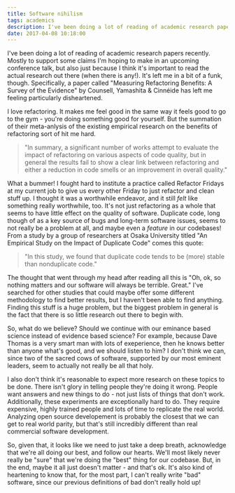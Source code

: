 ```yaml
---
title: Software nihilism
tags: academics 
description: I've been doing a lot of reading of academic research papers recently. Mostly to support some claims I'm hoping to make in an upcoming conference talk, but also just because I think it's important to read the actual research out there (when there is any!). It's left me in a bit of a funk, though. Specifically, a paper called "Measuring Refactoring Benefits: A Survey of the Evidence" by Counsell, Yamashita & Cinnéide has left me feeling particularly disheartened.
date: 2017-04-08 10:18:00
---
```

I've been doing a lot of reading of academic research papers recently. Mostly to support some claims I'm hoping to make in an upcoming conference talk, but also just because I think it's important to read the actual research out there (when there is any!). It's left me in a bit of a funk, though. Specifically, a paper called "Measuring Refactoring Benefits: A Survey of the Evidence" by Counsell, Yamashita & Cinnéide has left me feeling particularly disheartened.

I love refactoring. It makes me feel good in the same way it feels good to go to the gym - you're doing something good for yourself. But the summation of their meta-anlysis of the existing empirical research on the benefits of refactoring sort of hit me hard.

> "In summary, a significant number of works attempt to evaluate the impact of refactoring on various aspects of code quality, but in general the results fail to show a clear link between refactoring and either a reduction in code smells or an improvement in overall quality."

What a bummer! I fought hard to institute a practice called Refactor Fridays at my current job to give us every other Friday to just refactor and clean stuff up. I thought it was a worthwhile endeavor, and it still _felt_ like something really worthwhile, too. It's not just refactoring as a whole that seems to have little effect on the quality of software. Duplicate code, long though of as a key source of bugs and long-term software issues, seems to not really be a problem at all, and maybe even a _feature_ in our codebases! From a study by a group of researchers at Osaka University titled "An Empirical Study on the Impact of Duplicate Code" comes this quote:

> "In this study, we found that duplicate code tends to be (more) stable than nonduplicate code."

The thought that went through my head after reading all this is "Oh, ok, so nothing matters and our software will always be terrible. Great." I've searched for other studies that could maybe offer some different methodology to find better results, but I haven't been able to find anything. Finding this stuff is a huge problem, but the biggest problem in general is the fact that there is so little research out there to begin with.

So, what do we believe? Should we continue with our eminance based science instead of evidence based science? For example, because Dave Thomas is a very smart man with lots of exeperience, then he knows better than anyone what's good, and we should listen to him? I don't think we can, since two of the sacred cows of software, supported by our most eminent leaders, seem to actually not really be all that holy.

I also don't think it's reasonable to expect more research on these topics to be done. There isn't glory in telling people they're doing it wrong. People want answers and new things to do - not just lists of things that don't work. Additionally, these experiments are exceptionally hard to do. They require expensive, highly trained people and lots of time to replicate the real world. Analyzing open source developement is probably the closest that we can get to real world parity, but that's still incredibly different than real commercial software development.

So, given that, it looks like we need to just take a deep breath, acknowledge that we're all doing our best, and follow our hearts. We'll most likely never really be "sure" that we're doing the "best" thing for our codebase. But, in the end, maybe it all just doesn't matter - and that's ok. It's also kind of heartening to know that, for the most part, I can't really write "bad" software, since our previous definitions of bad don't really hold up!
